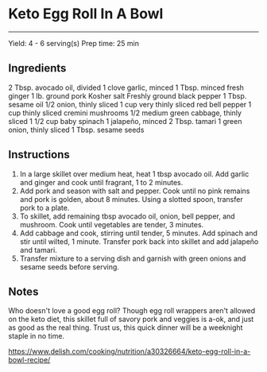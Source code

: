 # Keto Egg Roll In A Bowl
---
Yield: 4 - 6 serving(s)
Prep time: 25 min

## Ingredients
2 Tbsp. avocado oil, divided
1 clove garlic, minced
1 Tbsp. minced fresh ginger
1 lb. ground pork
Kosher salt
Freshly ground black pepper
1 Tbsp. sesame oil
1/2 onion, thinly sliced
1 cup very thinly sliced red bell pepper
1 cup thinly sliced cremini mushrooms
1/2 medium green cabbage, thinly sliced
1 1/2 cup baby spinach
1 jalapeño, minced
2 Tbsp. tamari
1 green onion, thinly sliced
1 Tbsp. sesame seeds

## Instructions
1. In a large skillet over medium heat, heat 1 tbsp avocado oil. Add garlic and ginger and cook until fragrant, 1 to 2 minutes. 
2. Add pork and season with salt and pepper. Cook until no pink remains and pork is golden, about 8 minutes. Using a slotted spoon, transfer pork to a plate. 
3. To skillet, add remaining tbsp avocado oil, onion, bell pepper, and mushroom. Cook until vegetables are tender, 3 minutes. 
4. Add cabbage and cook, stirring until tender, 5 minutes. Add spinach and stir until wilted, 1 minute. Transfer pork back into skillet and add jalapeño and tamari. 
5. Transfer mixture to a serving dish and garnish with green onions and sesame seeds before serving. 

## Notes

Who doesn't love a good egg roll? Though egg roll wrappers aren't allowed on the keto diet, this skillet full of savory pork and veggies is a-ok, and just as good as the real thing. Trust us, this quick dinner will be a weeknight staple in no time.

https://www.delish.com/cooking/nutrition/a30326664/keto-egg-roll-in-a-bowl-recipe/